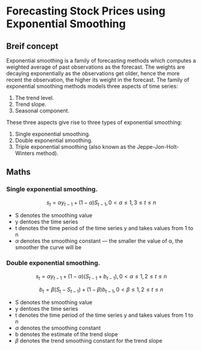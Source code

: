 # Forecasting Stock Prices using Exponential Smoothing
## Breif concept 
Exponential smoothing is a family of forecasting methods which computes a weighted average of past observations as the forecast. The weights are decaying exponentially as the observations get older, hence the more recent the observation, the higher its weight in the forecast. The family of exponential smoothing methods models three aspects of time series: 

1. The trend level.
2. Trend slope.
3. Seasonal component. 

These three aspects give rise to three types of exponential smoothing: 
1. Single exponential smoothing.
2. Double exponential smoothing.
3. Triple exponential smoothing (also known as the Jeppe-Jon-Holt-Winters method).

## Maths 
### Single exponential smoothing.

$$s_t = \alpha y_{t-1} + (1- \alpha)S_{t-1}, 0 < \alpha \leq 1, 3 \leq t \leq n $$

- S denotes the smoothing value 
- y dentoes the time series 
- t denotes the time period of the time series y and takes values from 1 to n
- $\alpha$ denotes the smoothing constant — the smaller the value of α, the smoother the curve will be

### Double exponential smoothing.

$$s_t = \alpha y_{t-1} + (1- \alpha)(S_{t-1} + b_{t-1}), 0 < \alpha \leq 1, 2 \leq t \leq n$$

$$b_t = \beta(S_t - S_{t-1}) + (1 - \beta)b_{t-1}, 0 < \beta \leq 1, 2 \leq t \leq n$$

- S denotes the smoothing value 
- y dentoes the time series 
- t denotes the time period of the time series y and takes values from 1 to n
- $\alpha$ denotes the smoothing constant
- b denotes the estimate of the trend slope
- $\beta$ denotes the trend smoothing constant for the trend slope
